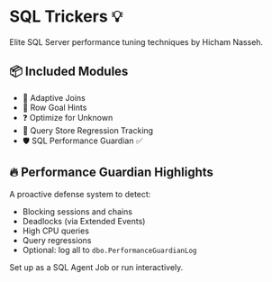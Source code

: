 # SQL Trickers 💡
Elite SQL Server performance tuning techniques by Hicham Nasseh.

## 📦 Included Modules

- 🔄 Adaptive Joins
- 🎯 Row Goal Hints
- ❓ Optimize for Unknown
- 🧠 Query Store Regression Tracking
- 🛡️ SQL Performance Guardian ✅

## 🔥 Performance Guardian Highlights

A proactive defense system to detect:
- Blocking sessions and chains
- Deadlocks (via Extended Events)
- High CPU queries
- Query regressions
- Optional: log all to `dbo.PerformanceGuardianLog`

Set up as a SQL Agent Job or run interactively.
